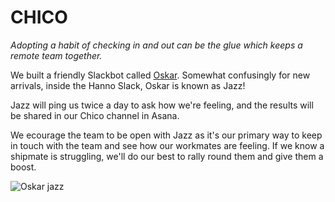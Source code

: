 # CHICO

_Adopting a habit of checking in and out can be the glue which keeps a remote team together._

We built a friendly Slackbot called [Oskar](http://oskar.hanno.co/). Somewhat confusingly for new arrivals, inside the Hanno Slack, Oskar is known as Jazz!

Jazz will ping us twice a day to ask how we're feeling, and the results will be shared in our Chico channel in Asana.

We ecourage the team to be open with Jazz as it's our primary way to keep in touch with the team and see how our workmates are feeling. If we know a shipmate is struggling, we'll do our best to rally round them and give them a boost.

![Oskar jazz](https://www.datocms-assets.com/1058/1496755678-jazz.png?w=1000&fit=max)

